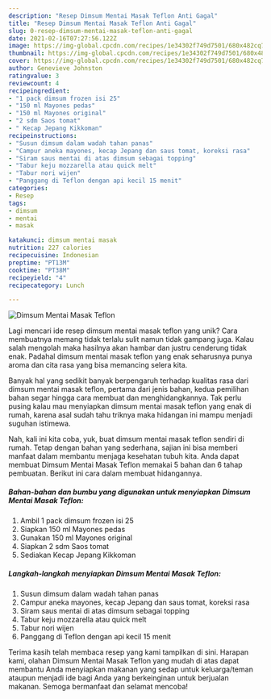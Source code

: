 ```yaml
---
description: "Resep Dimsum Mentai Masak Teflon Anti Gagal"
title: "Resep Dimsum Mentai Masak Teflon Anti Gagal"
slug: 0-resep-dimsum-mentai-masak-teflon-anti-gagal
date: 2021-02-16T07:27:56.122Z
image: https://img-global.cpcdn.com/recipes/1e34302f749d7501/680x482cq70/dimsum-mentai-masak-teflon-foto-resep-utama.jpg
thumbnail: https://img-global.cpcdn.com/recipes/1e34302f749d7501/680x482cq70/dimsum-mentai-masak-teflon-foto-resep-utama.jpg
cover: https://img-global.cpcdn.com/recipes/1e34302f749d7501/680x482cq70/dimsum-mentai-masak-teflon-foto-resep-utama.jpg
author: Genevieve Johnston
ratingvalue: 3
reviewcount: 4
recipeingredient:
- "1 pack dimsum frozen isi 25"
- "150 ml Mayones pedas"
- "150 ml Mayones original"
- "2 sdm Saos tomat"
- " Kecap Jepang Kikkoman"
recipeinstructions:
- "Susun dimsum dalam wadah tahan panas"
- "Campur aneka mayones, kecap Jepang dan saus tomat, koreksi rasa"
- "Siram saus mentai di atas dimsum sebagai topping"
- "Tabur keju mozzarella atau quick melt"
- "Tabur nori wijen"
- "Panggang di Teflon dengan api kecil 15 menit"
categories:
- Resep
tags:
- dimsum
- mentai
- masak

katakunci: dimsum mentai masak 
nutrition: 227 calories
recipecuisine: Indonesian
preptime: "PT13M"
cooktime: "PT38M"
recipeyield: "4"
recipecategory: Lunch

---
```



![Dimsum Mentai Masak Teflon](https://img-global.cpcdn.com/recipes/1e34302f749d7501/680x482cq70/dimsum-mentai-masak-teflon-foto-resep-utama.jpg)

Lagi mencari ide resep dimsum mentai masak teflon yang unik? Cara membuatnya memang tidak terlalu sulit namun tidak gampang juga. Kalau salah mengolah maka hasilnya akan hambar dan justru cenderung tidak enak. Padahal dimsum mentai masak teflon yang enak seharusnya punya aroma dan cita rasa yang bisa memancing selera kita.



Banyak hal yang sedikit banyak berpengaruh terhadap kualitas rasa dari dimsum mentai masak teflon, pertama dari jenis bahan, kedua pemilihan bahan segar hingga cara membuat dan menghidangkannya. Tak perlu pusing kalau mau menyiapkan dimsum mentai masak teflon yang enak di rumah, karena asal sudah tahu triknya maka hidangan ini mampu menjadi suguhan istimewa.


Nah, kali ini kita coba, yuk, buat dimsum mentai masak teflon sendiri di rumah. Tetap dengan bahan yang sederhana, sajian ini bisa memberi manfaat dalam membantu menjaga kesehatan tubuh kita. Anda dapat membuat Dimsum Mentai Masak Teflon memakai 5 bahan dan 6 tahap pembuatan. Berikut ini cara dalam membuat hidangannya.

<!--inarticleads1-->

##### Bahan-bahan dan bumbu yang digunakan untuk menyiapkan Dimsum Mentai Masak Teflon:

1. Ambil 1 pack dimsum frozen isi 25
1. Siapkan 150 ml Mayones pedas
1. Gunakan 150 ml Mayones original
1. Siapkan 2 sdm Saos tomat
1. Sediakan  Kecap Jepang Kikkoman




<!--inarticleads2-->

##### Langkah-langkah menyiapkan Dimsum Mentai Masak Teflon:

1. Susun dimsum dalam wadah tahan panas
1. Campur aneka mayones, kecap Jepang dan saus tomat, koreksi rasa
1. Siram saus mentai di atas dimsum sebagai topping
1. Tabur keju mozzarella atau quick melt
1. Tabur nori wijen
1. Panggang di Teflon dengan api kecil 15 menit




Terima kasih telah membaca resep yang kami tampilkan di sini. Harapan kami, olahan Dimsum Mentai Masak Teflon yang mudah di atas dapat membantu Anda menyiapkan makanan yang sedap untuk keluarga/teman ataupun menjadi ide bagi Anda yang berkeinginan untuk berjualan makanan. Semoga bermanfaat dan selamat mencoba!
